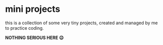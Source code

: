 # mini projects

this is a collection of some very tiny projects, created and managed by me to practice coding.

<b>NOTHING SERIOUS HERE 😉</b>
